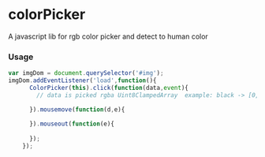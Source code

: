 # colorPicker
A javascript lib for rgb color picker and detect to human color



### Usage

```javascript
var imgDom = document.querySelector('#img');
imgDom.addEventListener('load',function(){
      ColorPicker(this).click(function(data,event){
        // data is picked rgba Uint8ClampedArray  example: black -> [0, 0, 0, 255]

      }).mousemove(function(d,e){
        
      }).mouseout(function(e){
        
      });
    });
```

